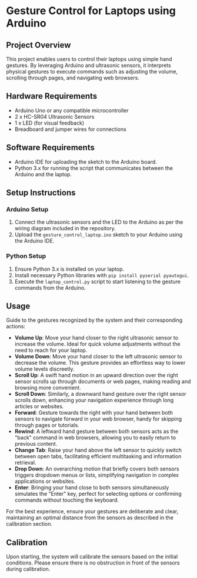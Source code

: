 # Gesture Control for Laptops using Arduino

## Project Overview
This project enables users to control their laptops using simple hand gestures. By leveraging Arduino and ultrasonic sensors, it interprets physical gestures to execute commands such as adjusting the volume, scrolling through pages, and navigating web browsers.

## Hardware Requirements
- Arduino Uno or any compatible microcontroller
- 2 x HC-SR04 Ultrasonic Sensors
- 1 x LED (for visual feedback)
- Breadboard and jumper wires for connections

## Software Requirements
- Arduino IDE for uploading the sketch to the Arduino board.
- Python 3.x for running the script that communicates between the Arduino and the laptop.

## Setup Instructions

### Arduino Setup
1. Connect the ultrasonic sensors and the LED to the Arduino as per the wiring diagram included in the repository.
2. Upload the `gesture_control_laptop.ino` sketch to your Arduino using the Arduino IDE.

### Python Setup
1. Ensure Python 3.x is installed on your laptop.
2. Install necessary Python libraries with `pip install pyserial pyautogui`.
3. Execute the `laptop_control.py` script to start listening to the gesture commands from the Arduino.

## Usage
Guide to the gestures recognized by the system and their corresponding actions:

- **Volume Up**: Move your hand closer to the right ultrasonic sensor to increase the volume. Ideal for quick volume adjustments without the need to reach for your laptop.
- **Volume Down**: Move your hand closer to the left ultrasonic sensor to decrease the volume. This gesture provides an effortless way to lower volume levels discreetly.
- **Scroll Up**: A swift hand motion in an upward direction over the right sensor scrolls up through documents or web pages, making reading and browsing more convenient.
- **Scroll Down**: Similarly, a downward hand gesture over the right sensor scrolls down, enhancing your navigation experience through long articles or websites.
- **Forward**: Gesture towards the right with your hand between both sensors to navigate forward in your web browser, handy for skipping through pages or tutorials.
- **Rewind**: A leftward hand gesture between both sensors acts as the "back" command in web browsers, allowing you to easily return to previous content.
- **Change Tab**: Raise your hand above the left sensor to quickly switch between open tabs, facilitating efficient multitasking and information retrieval.
- **Drop Down**: An overarching motion that briefly covers both sensors triggers dropdown menus or lists, simplifying navigation in complex applications or websites.
- **Enter**: Bringing your hand close to both sensors simultaneously simulates the "Enter" key, perfect for selecting options or confirming commands without touching the keyboard.

For the best experience, ensure your gestures are deliberate and clear, maintaining an optimal distance from the sensors as described in the calibration section.

## Calibration
Upon starting, the system will calibrate the sensors based on the initial conditions. Please ensure there is no obstruction in front of the sensors during calibration.
